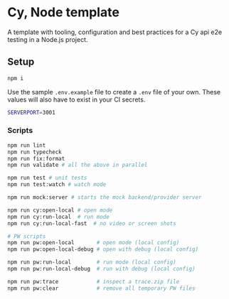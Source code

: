 # Cy, Node template

A template with tooling, configuration and best practices for a Cy api e2e testing in a Node.js project.

## Setup

```bash
npm i
```

Use the sample `.env.example` file to create a `.env` file of your own. These values will also have to exist in your CI secrets.

```bash
SERVERPORT=3001
```

### Scripts

```bash
npm run lint
npm run typecheck
npm run fix:format
npm run validate # all the above in parallel

npm run test # unit tests
npm run test:watch # watch mode

npm run mock:server # starts the mock backend/provider server

npm run cy:open-local # open mode
npm run cy:run-local  # run mode
npm run cy:run-local-fast  # no video or screen shots

# PW scripts
npm run pw:open-local       # open mode (local config)
npm run pw:open-local-debug # open with debug (local config)

npm run pw:run-local        # run mode (local config)
npm run pw:run-local-debug  # run with debug (local config)

npm run pw:trace            # inspect a trace.zip file
npm run pw:clear            # remove all temporary PW files
```
